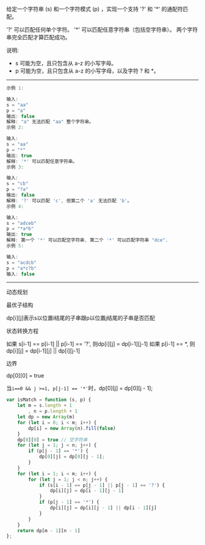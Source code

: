 给定一个字符串 (s) 和一个字符模式 (p) ，实现一个支持 '?' 和 '*' 的通配符匹配。

'?' 可以匹配任何单个字符。
'*' 可以匹配任意字符串（包括空字符串）。
两个字符串完全匹配才算匹配成功。

说明:

- s 可能为空，且只包含从 a-z 的小写字母。
- p 可能为空，且只包含从 a-z 的小写字母，以及字符 ? 和 *。

---

```cpp
示例 1:

输入:
s = "aa"
p = "a"
输出: false
解释: "a" 无法匹配 "aa" 整个字符串。
示例 2:

输入:
s = "aa"
p = "*"
输出: true
解释: '*' 可以匹配任意字符串。
示例 3:

输入:
s = "cb"
p = "?a"
输出: false
解释: '?' 可以匹配 'c', 但第二个 'a' 无法匹配 'b'。
示例 4:

输入:
s = "adceb"
p = "*a*b"
输出: true
解释: 第一个 '*' 可以匹配空字符串, 第二个 '*' 可以匹配字符串 "dce".
示例 5:

输入:
s = "acdcb"
p = "a*c?b"
输入: false
```

---

动态规划

最优子结构

dp[i][j]表示s以位置i结尾的子串跟p以位置j结尾的子串是否匹配

状态转换方程

如果 s[i-1] == p[i-1] || p[i-1] == '?', 则dp[i][j] = dp[i-1][j-1]
如果 p[i-1] == *, 则dp[i][j] = dp[i-1][j] || dp[i][j-1]

边界

dp[0][0] = true

当`i==0 && j >=1, p[j-1] == '*'`时，dp[0][j] = dp[0][j - 1];

```javascript
var isMatch = function (s, p) {
    let m = s.length + 1
        , n = p.length + 1
    let dp = new Array(m)
    for (let i = 0; i < m; i++) {
        dp[i] = new Array(n).fill(false)
    }
    dp[0][0] = true // 空字符串
    for (let j = 1; j < n; j++) {
        if (p[j - 1] == '*') {
            dp[0][j] = dp[0][j - 1];
        }
    }
    for (let i = 1; i < m; i++) {
        for (let j = 1; j < n; j++) {
            if (s[i - 1] == p[j - 1] || p[j - 1] == '?') {
                dp[i][j] = dp[i - 1][j - 1]
            }
            if (p[j - 1] == '*') {
                dp[i][j] = dp[i][j - 1] || dp[i - 1][j]
            }
        }
    }
    return dp[m - 1][n - 1]
};
```
